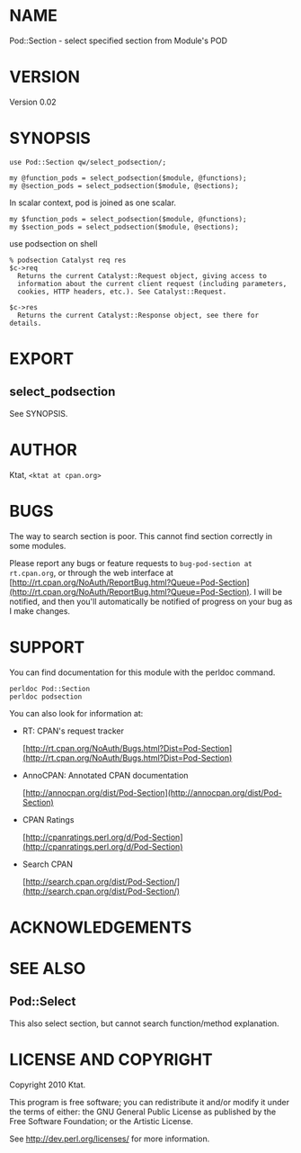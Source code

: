 # NAME

Pod::Section - select specified section from Module's POD

# VERSION

Version 0.02

# SYNOPSIS

    use Pod::Section qw/select_podsection/;

    my @function_pods = select_podsection($module, @functions);
    my @section_pods = select_podsection($module, @sections);

In scalar context, pod is joined as one scalar.

    my $function_pods = select_podsection($module, @functions);
    my $section_pods = select_podsection($module, @sections);

use podsection on shell

    % podsection Catalyst req res
    $c->req
      Returns the current Catalyst::Request object, giving access to
      information about the current client request (including parameters,
      cookies, HTTP headers, etc.). See Catalyst::Request.
    
    $c->res
      Returns the current Catalyst::Response object, see there for details.

# EXPORT

## select\_podsection

See SYNOPSIS.

# AUTHOR

Ktat, `<ktat at cpan.org>`

# BUGS

The way to search section is poor. This cannot find section correctly in some modules.

Please report any bugs or feature requests to `bug-pod-section at rt.cpan.org`, or through
the web interface at [http://rt.cpan.org/NoAuth/ReportBug.html?Queue=Pod-Section](http://rt.cpan.org/NoAuth/ReportBug.html?Queue=Pod-Section).  I will be notified, and then you'll
automatically be notified of progress on your bug as I make changes.

# SUPPORT

You can find documentation for this module with the perldoc command.

    perldoc Pod::Section
    perldoc podsection

You can also look for information at:

- RT: CPAN's request tracker

    [http://rt.cpan.org/NoAuth/Bugs.html?Dist=Pod-Section](http://rt.cpan.org/NoAuth/Bugs.html?Dist=Pod-Section)

- AnnoCPAN: Annotated CPAN documentation

    [http://annocpan.org/dist/Pod-Section](http://annocpan.org/dist/Pod-Section)

- CPAN Ratings

    [http://cpanratings.perl.org/d/Pod-Section](http://cpanratings.perl.org/d/Pod-Section)

- Search CPAN

    [http://search.cpan.org/dist/Pod-Section/](http://search.cpan.org/dist/Pod-Section/)

# ACKNOWLEDGEMENTS

# SEE ALSO

## Pod::Select

This also select section, but cannot search function/method explanation.

# LICENSE AND COPYRIGHT

Copyright 2010 Ktat.

This program is free software; you can redistribute it and/or modify it
under the terms of either: the GNU General Public License as published
by the Free Software Foundation; or the Artistic License.

See http://dev.perl.org/licenses/ for more information.
